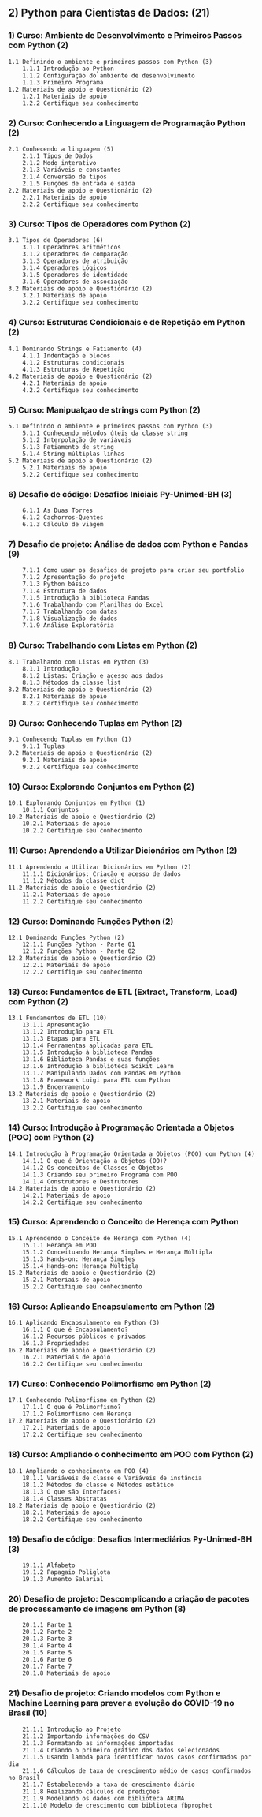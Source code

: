 ## 2) Python para Cientistas de Dados: (21)

### 1) Curso: Ambiente de Desenvolvimento e Primeiros Passos com Python (2)
    1.1 Definindo o ambiente e primeiros passos com Python (3)   
        1.1.1 Introdução ao Python
        1.1.2 Configuração do ambiente de desenvolvimento
        1.1.3 Primeiro Programa   
    1.2 Materiais de apoio e Questionário (2)
        1.2.1 Materiais de apoio
        1.2.2 Certifique seu conhecimento

### 2) Curso: Conhecendo a Linguagem de Programação Python (2)
    2.1 Conhecendo a linguagem (5)
        2.1.1 Tipos de Dados
        2.1.2 Modo interativo
        2.1.3 Variáveis e constantes
        2.1.4 Conversão de tipos
        2.1.5 Funções de entrada e saída
    2.2 Materiais de apoio e Questionário (2)
        2.2.1 Materiais de apoio
        2.2.2 Certifique seu conhecimento

### 3) Curso: Tipos de Operadores com Python (2)
    3.1 Tipos de Operadores (6)
        3.1.1 Operadores aritméticos
        3.1.2 Operadores de comparação
        3.1.3 Operadores de atribuição
        3.1.4 Operadores Lógicos
        3.1.5 Operadores de identidade
        3.1.6 Operadores de associação
    3.2 Materiais de apoio e Questionário (2)
        3.2.1 Materiais de apoio
        3.2.2 Certifique seu conhecimento

### 4) Curso: Estruturas Condicionais e de Repetição em Python (2)
    4.1 Dominando Strings e Fatiamento (4)
        4.1.1 Indentação e blocos
        4.1.2 Estruturas condicionais
        4.1.3 Estruturas de Repetição
    4.2 Materiais de apoio e Questionário (2)
        4.2.1 Materiais de apoio
        4.2.2 Certifique seu conhecimento

### 5) Curso: Manipualçao de strings com Python (2)
    5.1 Definindo o ambiente e primeiros passos com Python (3)
        5.1.1 Conhecendo métodos úteis da classe string
        5.1.2 Interpolação de variáveis
        5.1.3 Fatiamento de string
        5.1.4 String múltiplas linhas
    5.2 Materiais de apoio e Questionário (2)
        5.2.1 Materiais de apoio
        5.2.2 Certifique seu conhecimento

### 6) Desafio de código: Desafios Iniciais Py-Unimed-BH (3)
        6.1.1 As Duas Torres
        6.1.2 Cachorros-Quentes
        6.1.3 Cálculo de viagem

### 7) Desafio de projeto: Análise de dados com Python e Pandas (9)
        7.1.1 Como usar os desafios de projeto para criar seu portfolio
        7.1.2 Apresentação do projeto
        7.1.3 Python básico
        7.1.4 Estrutura de dados
        7.1.5 Introdução à biblioteca Pandas
        7.1.6 Trabalhando com Planilhas do Excel
        7.1.7 Trabalhando com datas
        7.1.8 Visualização de dados
        7.1.9 Análise Exploratória

### 8) Curso: Trabalhando com Listas em Python (2)
    8.1 Trabalhando com Listas em Python (3)
        8.1.1 Introdução
        8.1.2 Listas: Criação e acesso aos dados
        8.1.3 Métodos da classe list
    8.2 Materiais de apoio e Questionário (2)
        8.2.1 Materiais de apoio
        8.2.2 Certifique seu conhecimento

### 9) Curso: Conhecendo Tuplas em Python (2)
    9.1 Conhecendo Tuplas em Python (1)
        9.1.1 Tuplas
    9.2 Materiais de apoio e Questionário (2)
        9.2.1 Materiais de apoio
        9.2.2 Certifique seu conhecimento

### 10) Curso: Explorando Conjuntos em Python (2)
    10.1 Explorando Conjuntos em Python (1)
        10.1.1 Conjuntos
    10.2 Materiais de apoio e Questionário (2)
        10.2.1 Materiais de apoio
        10.2.2 Certifique seu conhecimento

### 11) Curso: Aprendendo a Utilizar Dicionários em Python (2)
    11.1 Aprendendo a Utilizar Dicionários em Python (2)
        11.1.1 Dicionários: Criação e acesso de dados
        11.1.2 Métodos da classe dict
    11.2 Materiais de apoio e Questionário (2)
        11.2.1 Materiais de apoio
        11.2.2 Certifique seu conhecimento

### 12) Curso: Dominando Funções Python (2)
    12.1 Dominando Funções Python (2)
        12.1.1 Funções Python - Parte 01
        12.1.2 Funções Python - Parte 02
    12.2 Materiais de apoio e Questionário (2)
        12.2.1 Materiais de apoio
        12.2.2 Certifique seu conhecimento

### 13) Curso: Fundamentos de ETL (Extract, Transform, Load) com Python (2)
    13.1 Fundamentos de ETL (10)
        13.1.1 Apresentação
        13.1.2 Introdução para ETL
        13.1.3 Etapas para ETL
        13.1.4 Ferramentas aplicadas para ETL
        13.1.5 Introdução à biblioteca Pandas
        13.1.6 Biblioteca Pandas e suas funções
        13.1.6 Introdução à biblioteca Scikit Learn
        13.1.7 Manipulando Dados com Pandas em Python
        13.1.8 Framework Luigi para ETL com Python
        13.1.9 Encerramento
    13.2 Materiais de apoio e Questionário (2)
        13.2.1 Materiais de apoio
        13.2.2 Certifique seu conhecimento

### 14) Curso: Introdução à Programação Orientada a Objetos (POO) com Python (2)
    14.1 Introdução à Programação Orientada a Objetos (POO) com Python (4)
        14.1.1 O que é Orientação a Objetos (OO)?
        14.1.2 Os conceitos de Classes e Objetos
        14.1.3 Criando seu primeiro Programa com POO
        14.1.4 Construtores e Destrutores
    14.2 Materiais de apoio e Questionário (2)
        14.2.1 Materiais de apoio
        14.2.2 Certifique seu conhecimento

### 15) Curso: Aprendendo o Conceito de Herença com Python
    15.1 Aprendendo o Conceito de Herança com Python (4)
        15.1.1 Herança em POO
        15.1.2 Conceituando Herança Simples e Herança Múltipla
        15.1.3 Hands-on: Herança Simples
        15.1.4 Hands-on: Herança Múltipla
    15.2 Materiais de apoio e Questionário (2)
        15.2.1 Materiais de apoio
        15.2.2 Certifique seu conhecimento

### 16) Curso: Aplicando Encapsulamento em Python (2)
    16.1 Aplicando Encapsulamento em Python (3)
        16.1.1 O que é Encapsulamento?
        16.1.2 Recursos públicos e privados
        16.1.3 Propriedades
    16.2 Materiais de apoio e Questionário (2)
        16.2.1 Materiais de apoio
        16.2.2 Certifique seu conhecimento

### 17) Curso: Conhecendo Polimorfismo em Python (2)
    17.1 Conhecendo Polimorfismo em Python (2)
        17.1.1 O que é Polimorfismo?
        17.1.2 Polimorfismo com Herança
    17.2 Materiais de apoio e Questionário (2)
        17.2.1 Materiais de apoio
        17.2.2 Certifique seu conhecimento

### 18) Curso: Ampliando o conhecimento em POO com Python (2)
    18.1 Ampliando o conhecimento em POO (4)
        18.1.1 Variáveis de classe e Variáveis de instância
        18.1.2 Métodos de classe e Métodos estático
        18.1.3 O que são Interfaces?
        18.1.4 Classes Abstratas
    18.2 Materiais de apoio e Questionário (2)
        18.2.1 Materiais de apoio
        18.2.2 Certifique seu conhecimento

### 19) Desafio de código: Desafios Intermediários Py-Unimed-BH (3)
        19.1.1 Alfabeto
        19.1.2 Papagaio Poliglota
        19.1.3 Aumento Salarial

### 20) Desafio de projeto: Descomplicando a criação de pacotes de processamento de imagens em Python (8)
        20.1.1 Parte 1
        20.1.2 Parte 2
        20.1.3 Parte 3
        20.1.4 Parte 4
        20.1.5 Parte 5
        20.1.6 Parte 6
        20.1.7 Parte 7
        20.1.8 Materiais de apoio

### 21) Desafio de projeto: Criando modelos com Python e Machine Learning para prever a evolução do COVID-19 no Brasil (10)
        21.1.1 Introdução ao Projeto
        21.1.2 Importando informações do CSV
        21.1.3 Formatando as informações importadas
        21.1.4 Criando o primeiro gráfico dos dados selecionados
        21.1.5 Usando lambda para identificar novos casos confirmados por dia
        21.1.6 Cálculos de taxa de crescimento médio de casos confirmados no Brasil
        21.1.7 Estabelecendo a taxa de crescimento diário
        21.1.8 Realizando cálculos de predições
        21.1.9 Modelando os dados com biblioteca ARIMA
        21.1.10 Modelo de crescimento com biblioteca fbprophet